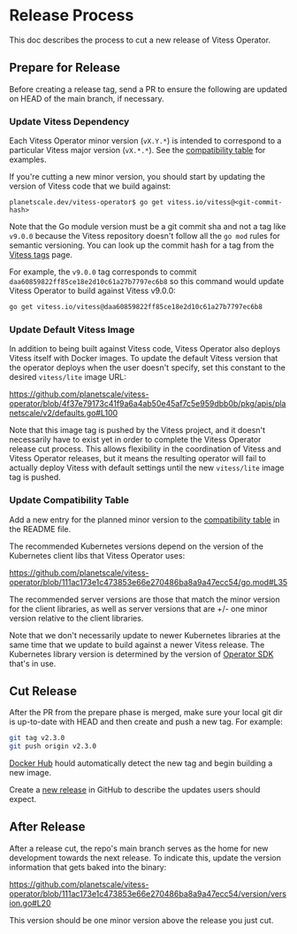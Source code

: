 # Release Process

This doc describes the process to cut a new release of Vitess Operator.

## Prepare for Release

Before creating a release tag, send a PR to ensure the following are updated on
HEAD of the main branch, if necessary.

### Update Vitess Dependency

Each Vitess Operator minor version (`vX.Y.*`) is intended to correspond to a
particular Vitess major version (`vX.*.*`).
See the [compatibility table](https://github.com/planetscale/vitess-operator#compatibility)
for examples.

If you're cutting a new minor version, you should start by updating the version
of Vitess code that we build against:

```console
planetscale.dev/vitess-operator$ go get vitess.io/vitess@<git-commit-hash>
```

Note that the Go module version must be a git commit sha and not a tag like
`v9.0.0` because the Vitess repository doesn't follow all the `go mod` rules for
semantic versioning. You can look up the commit hash for a tag from the
[Vitess tags](https://github.com/vitessio/vitess/tags) page.

For example, the `v9.0.0` tag corresponds to commit `daa60859822ff85ce18e2d10c61a27b7797ec6b8`
so this command would update Vitess Operator to build against Vitess v9.0.0:

```sh
go get vitess.io/vitess@daa60859822ff85ce18e2d10c61a27b7797ec6b8
```

### Update Default Vitess Image

In addition to being built against Vitess code, Vitess Operator also deploys
Vitess itself with Docker images. To update the default Vitess version that the
operator deploys when the user doesn't specify, set this constant to the
desired `vitess/lite` image URL:

https://github.com/planetscale/vitess-operator/blob/4f37e79173c41f9a6a4ab50e45af7c5e959dbb0b/pkg/apis/planetscale/v2/defaults.go#L100

Note that this image tag is pushed by the Vitess project, and it doesn't necessarily
have to exist yet in order to complete the Vitess Operator release cut process.
This allows flexibility in the coordination of Vitess and Vitess Operator releases,
but it means the resulting operator will fail to actually deploy Vitess with default
settings until the new `vitess/lite` image tag is pushed.

### Update Compatibility Table

Add a new entry for the planned minor version to the [compatibility table](https://github.com/planetscale/vitess-operator/blob/main/README.md#compatibility)
in the README file.

The recommended Kubernetes versions depend on the version of the Kubernetes
client libs that Vitess Operator uses:

https://github.com/planetscale/vitess-operator/blob/111ac173e1c473853e66e270486ba8a9a47ecc54/go.mod#L35

The recommended server versions are those that match the minor version for the
client libraries, as well as server versions that are +/- one minor version
relative to the client libraries.

Note that we don't necessarily update to newer Kubernetes libraries at the same
time that we update to build against a newer Vitess release.
The Kubernetes library version is determined by the version of [Operator SDK](https://github.com/operator-framework/operator-sdk)
that's in use.

## Cut Release

After the PR from the prepare phase is merged, make sure your local git dir is
up-to-date with HEAD and then create and push a new tag. For example:

```sh
git tag v2.3.0
git push origin v2.3.0
```

[Docker Hub](https://hub.docker.com/repository/docker/planetscale/vitess-operator)
hould automatically detect the new tag and begin building a new image.

Create a [new release](https://github.com/planetscale/vitess-operator/releases/new)
in GitHub to describe the updates users should expect.

## After Release

After a release cut, the repo's main branch serves as the home for new development
towards the next release. To indicate this, update the version information that
gets baked into the binary:

https://github.com/planetscale/vitess-operator/blob/111ac173e1c473853e66e270486ba8a9a47ecc54/version/version.go#L20

This version should be one minor version above the release you just cut.
